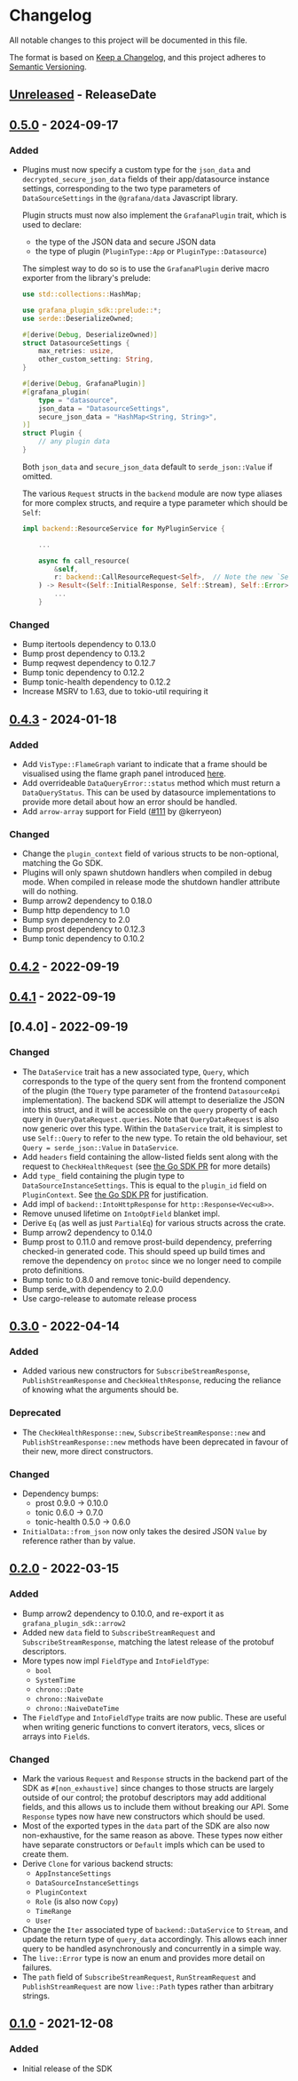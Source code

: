 # Changelog

All notable changes to this project will be documented in this file.

The format is based on [Keep a Changelog](https://keepachangelog.com/en/1.0.0/),
and this project adheres to [Semantic Versioning](https://semver.org/spec/v2.0.0.html).

<!-- next-header -->

## [Unreleased] - ReleaseDate

## [0.5.0] - 2024-09-17

### Added

- Plugins must now specify a custom type for the `json_data` and
  `decrypted_secure_json_data` fields of their app/datasource instance
  settings, corresponding to the two type parameters of `DataSourceSettings`
  in the `@grafana/data` Javascript library.

  Plugin structs must now also implement the `GrafanaPlugin` trait, which is used
  to declare:
  - the type of the JSON data and secure JSON data
  - the type of plugin (`PluginType::App` or `PluginType::Datasource`)

  The simplest way to do so is to use the `GrafanaPlugin` derive macro exporter from the library's prelude:
  
  ```rust
  use std::collections::HashMap;

  use grafana_plugin_sdk::prelude::*;
  use serde::DeserializeOwned;

  #[derive(Debug, DeserializeOwned)]
  struct DatasourceSettings {
      max_retries: usize,
      other_custom_setting: String,
  }
  
  #[derive(Debug, GrafanaPlugin)]
  #[grafana_plugin(
      type = "datasource",
      json_data = "DatasourceSettings",
      secure_json_data = "HashMap<String, String>",
  )]
  struct Plugin {
      // any plugin data
  }
  ```

  Both `json_data` and `secure_json_data` default to `serde_json::Value` if omitted.

  The various `Request` structs in the `backend` module are now type aliases for more complex structs,
  and require a type parameter which should be `Self`:

  ```rust
  impl backend::ResourceService for MyPluginService {

      ...

      async fn call_resource(
          &self,
          r: backend::CallResourceRequest<Self>,  // Note the new `Self` type parameter.
      ) -> Result<(Self::InitialResponse, Self::Stream), Self::Error> {
          ...
      }
  ```

### Changed

- Bump itertools dependency to 0.13.0
- Bump prost dependency to 0.13.2
- Bump reqwest dependency to 0.12.7
- Bump tonic dependency to 0.12.2
- Bump tonic-health dependency to 0.12.2
- Increase MSRV to 1.63, due to tokio-util requiring it

## [0.4.3] - 2024-01-18

### Added

- Add `VisType::FlameGraph` variant to indicate that a frame should be visualised using the flame graph panel introduced [here](https://github.com/grafana/grafana/pull/56376).
- Add overrideable `DataQueryError::status` method which must return a `DataQueryStatus`. This can be used by datasource implementations to provide more detail about how an error should be handled.
- Add `arrow-array` support for Field ([#111](https://github.com/grafana/grafana-plugin-sdk-rust/pull/111) by @kerryeon)

### Changed

- Change the `plugin_context` field of various structs to be non-optional, matching the Go SDK.
- Plugins will only spawn shutdown handlers when compiled in debug mode. When compiled in release mode the shutdown handler attribute will do nothing.
- Bump arrow2 dependency to 0.18.0
- Bump http dependency to 1.0
- Bump syn dependency to 2.0
- Bump prost dependency to 0.12.3
- Bump tonic dependency to 0.10.2

## [0.4.2] - 2022-09-19

## [0.4.1] - 2022-09-19

## [0.4.0] - 2022-09-19

### Changed

- The `DataService` trait has a new associated type, `Query`, which corresponds to the type of the query sent from the frontend component of the plugin (the `TQuery` type parameter of the frontend `DatasourceApi` implementation). The backend SDK will attempt to deserialize the JSON into this struct, and it will be accessible on the `query` property of each query in `QueryDataRequest.queries`. Note that `QueryDataRequest` is also now generic over this type. Within the `DataService` trait, it is simplest to use `Self::Query` to refer to the new type.
  To retain the old behaviour, set `Query = serde_json::Value` in `DataService`.
- Add `headers` field containing the allow-listed fields sent along with the request
  to `CheckHealthRequest` (see [the Go SDK PR](https://github.com/grafana/grafana-plugin-sdk-go/pull/512)
  for more details)
- Add `type_` field containing the plugin type to `DataSourceInstanceSettings`. This is equal
  to the `plugin_id` field on `PluginContext`. See [the Go SDK PR](https://github.com/grafana/grafana-plugin-sdk-go/pull/490)
  for justification.
- Add impl of `backend::IntoHttpResponse` for `http::Response<Vec<u8>>`.
- Remove unused lifetime on `IntoOptField` blanket impl.
- Derive `Eq` (as well as just `PartialEq`) for various structs across the crate.
- Bump arrow2 dependency to 0.14.0
- Bump prost to 0.11.0 and remove prost-build dependency, preferring checked-in generated code.
  This should speed up build times and remove the dependency on `protoc` since we no longer need to compile proto definitions.
- Bump tonic to 0.8.0 and remove tonic-build dependency.
- Bump serde_with dependency to 2.0.0
- Use cargo-release to automate release process

## [0.3.0] - 2022-04-14

### Added

- Added various new constructors for `SubscribeStreamResponse`, `PublishStreamResponse`
  and `CheckHealthResponse`, reducing the reliance of knowing what the arguments should
  be.

### Deprecated

- The `CheckHealthResponse::new`, `SubscribeStreamResponse::new` and
  `PublishStreamResponse::new` methods have been deprecated in favour of their new,
  more direct constructors.

### Changed

- Dependency bumps:
  - prost 0.9.0 -> 0.10.0
  - tonic 0.6.0 -> 0.7.0
  - tonic-health 0.5.0 -> 0.6.0
- `InitialData::from_json` now only takes the desired JSON `Value` by reference rather than by
  value.

## [0.2.0] - 2022-03-15

### Added

- Bump arrow2 dependency to 0.10.0, and re-export it as `grafana_plugin_sdk::arrow2`
- Added new `data` field to `SubscribeStreamRequest` and `SubscribeStreamResponse`,
  matching the latest release of the protobuf descriptors.
- More types now impl `FieldType` and `IntoFieldType`:
  - `bool`
  - `SystemTime`
  - `chrono::Date`
  - `chrono::NaiveDate`
  - `chrono::NaiveDateTime`
- The `FieldType` and `IntoFieldType` traits are now public. These are useful when
  writing generic functions to convert iterators, vecs, slices or arrays into `Field`s.

### Changed

- Mark the various `Request` and `Response` structs in the backend part of the SDK as
  `#[non_exhaustive]` since changes to those structs are largely outside of our control;
  the protobuf descriptors may add additional fields, and this allows us to include them
  without breaking our API. Some `Response` types now have new constructors which should
  be used.
- Most of the exported types in the `data` part of the SDK are also now non-exhaustive,
  for the same reason as above. These types now either have separate constructors or
  `Default` impls which can be used to create them.
- Derive `Clone` for various backend structs:
  - `AppInstanceSettings`
  - `DataSourceInstanceSettings`
  - `PluginContext`
  - `Role` (is also now `Copy`)
  - `TimeRange`
  - `User`
- Change the `Iter` associated type of `backend::DataService` to `Stream`, and update
  the return type of `query_data` accordingly. This allows each inner query to be handled
  asynchronously and concurrently in a simple way.
- The `live::Error` type is now an enum and provides more detail on failures.
- The `path` field of `SubscribeStreamRequest`, `RunStreamRequest` and
  `PublishStreamRequest` are now `live::Path` types rather than arbitrary strings.

## [0.1.0] - 2021-12-08

### Added

- Initial release of the SDK

<!-- next-url -->
[Unreleased]: https://github.com/assert-rs/predicates-rs/compare/v0.5.0...HEAD
[0.5.0]: https://github.com/assert-rs/predicates-rs/compare/v0.4.3...v0.5.0
[0.4.3]: https://github.com/assert-rs/predicates-rs/compare/v0.4.2...v0.4.3
[0.4.2]: https://github.com/assert-rs/predicates-rs/compare/v0.4.1...v0.4.2
[0.4.1]: https://github.com/assert-rs/predicates-rs/compare/v0.4.0...v0.4.1
[unreleased]: https://github.com/grafana/grafana-plugin-sdk-rust/compare/v0.3.0...v0.4.0
[0.3.0]: https://github.com/grafana/grafana-plugin-sdk-rust/tag/v0.3.0
[0.2.0]: https://github.com/grafana/grafana-plugin-sdk-rust/tag/v0.2.0
[0.1.0]: https://github.com/grafana/grafana-plugin-sdk-rust/tag/v0.1.0
